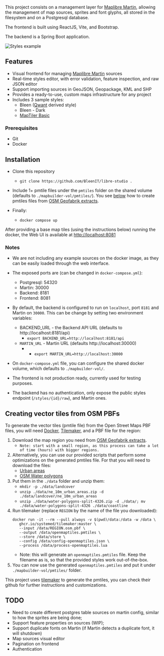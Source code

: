 This project consists on a management layer for [Maplibre Martin](https://martin.maplibre.org/), allowing the management of map sources, sprites and font glyphs, all stored in the filesystem and on a Postgresql database.

The frontend is built using ReactJS, Vite, and Bootstrap.

The backend is a Spring Boot application.

![Styles example](https://www.bleen.pt/images/mapbuilder/mapbuilder-styles.gif)

## Features

- Visual frontend for managing [Maplibre Martin](https://martin.maplibre.org/) sources 
- Real-time styles editor, with error validation, feature inspection, and raw JSON editor
- Support importing sources in GeoJSON, Geopackage, KML and SHP
- Provides a ready-to-use, custom maps infrastructure for any project
- Includes 3 sample styles:
  - Bleen ([Qwant](https://github.com/Qwant/qwant-basic-gl-style) derived style)
  - Bleen - Dark
  - [MapTiler Basic](https://github.com/openmaptiles/maptiler-basic-gl-style)

### Prerequisites

- Git
- Docker

## Installation

- Clone this repository
  - `git clone https://github.com/BleenIT/libre-studio .`

- Include 1+ pmtile files under the `pmtiles` folder on the shared volume (defaults to `./mapbuilder-vol/pmtiles/`).
You see [below](#creating-vector-tiles-from-osm-pbfs) how to create pmtiles files from [OSM Geofabrik extracts](https://download.geofabrik.de/).

- Finally:
  - `docker compose up` 

After providing a base map tiles (using the instructions below) running the docker, the Web UI is available at [http://localhost:8081](http://localhost:8081)  

### Notes

- We are not including any example sources on the docker image, as they can be easily loaded through the web interface.

- The exposed ports are (can be changed in `docker-compose.yml`):
  - Postgresql: 54320
  - Martin: 30000
  - Backend: 8181
  - Frontend: 8081

- By default, the backend is configured to run on `localhost`, port `8181` and Martin on `30000`. This can be change by setting two environment variables:
  - BACKEND_URL - the Backend API URL (defaults to http://localhost:8181/api)
      - `export BACKEND_URL=http://localhost:8181/api`
  - `MARTIN_URL` - Martin URL (defaults http://localhost:30000)
      - - `export MARTIN_URL=http://localhost:30000`

- On `docker-compose.yml` file, you can configure the shared docker volume, which defaults to `./mapbuilder-vol/`.

- The frontend is not production ready, currently used for testing purposes.

- The backend has no authentication, only expose the public styles endpoint (`/styles/{id}/raw`), and Martin ones. 

## Creating vector tiles from OSM PBFs

To generate the vector tiles (pmtile file) from the Open Street Maps PBF files, you will need 
[Docker](https://www.docker.com/), 
[Tilemaker](https://tilemaker.org/), 
and a PBF file for the region:

1. Download the map region you need from [OSM Geofabrik extracts](https://download.geofabrik.de/).
    - `Note: start with a small region, as this process can take a lot of time (hours) with bigger regions.`
2. Alternatively, you can use our provided scripts that perform some optimizations on the generated pmtiles file. For that you will need to download the files:
     - [Urban areas](https://naciscdn.org/naturalearth/10m/cultural/ne_10m_urban_areas.zip)
     - [OSM Water polygons](https://osmdata.openstreetmap.de/download/water-polygons-split-4326.zip)
3. Put them in the `./data` folder and unzip them:
     - `mkdir -p ./data/landcover`
     - `unzip ./data/ne_10m_urban_areas.zip -d ./data/landcover/ne_10m_urban_areas`
     - `unzip ./data/water-polygons-split-4326.zip -d ./data/; mv ./data/water-polygons-split-4326 ./data/coastline`
4. Run tilemaker (replace `REGION` by the name of the file you downloaded):
   ```
   docker run -it --rm --pull always -v $(pwd)/data:/data -w /data \
      ghcr.io/systemed/tilemaker:master \
      --input /data/REGION.osm.pbf \
      --output /data/openmaptiles.pmtiles \
      --store /data/store \
      --config /data/config-openmaptiles.json \
      --process /data/process-openmaptiles.lua
   ```
    - Note: this will generate an `openmaptiles.pmtiles` file. Keep the filename as is, so that the provided styles work out-of-the-box.
5. You can now use the generated `openmaptiles.pmtiles` and put it under `./mapbuilder-vol/pmtiles/` folder.

This project uses [tilemaker](https://github.com/systemed/tilemaker) to generate the pmtiles, you can check their github for further instructions and customizations.

## TODO

- Need to create different postgres table sources on martin config, similar to how the sprites are being done;
- Support feature properties on sources (WIP);
- Support duplicate fonts on Martin (if Martin detects a duplicate font, it will shutdown)
- Map sources visual editor
- Pagination on frontend
- Authentication

